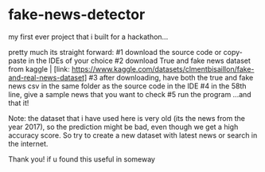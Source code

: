 # fake-news-detector
my first ever project that i built for a hackathon...

pretty much its straight forward:
#1 download the source code or copy-paste in the IDEs of your choice
#2 download True and fake news dataset from kaggle | [link: https://www.kaggle.com/datasets/clmentbisaillon/fake-and-real-news-dataset]
#3 after downloading, have both the true and fake news csv in the same folder as the source code in the IDE
#4 in the 58th line, give a sample news that you want to check
#5 run the program ...and that it!

Note:
the dataset that i have used here is very old (its the news from the year 2017), so the prediction might be bad, even though we get a high accuracy score. So try to create a new dataset with latest news or search in the internet.

Thank you! if u found this useful in someway
